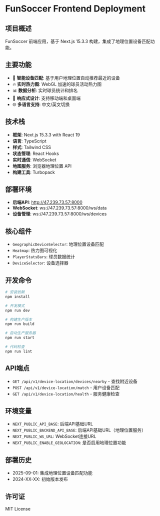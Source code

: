 # FunSoccer Frontend Deployment

## 项目概述
FunSoccer 前端应用，基于 Next.js 15.3.3 构建，集成了地理位置设备匹配功能。

## 主要功能
- 📍 **智能设备匹配**: 基于用户地理位置自动推荐最近的设备
- 🔥 **实时热力图**: WebGL 加速的球员活动热力图
- 📊 **数据分析**: 实时球员统计和排名
- 📱 **响应式设计**: 支持移动端和桌面端
- 🌐 **多语言支持**: 中文/英文切换

## 技术栈
- **框架**: Next.js 15.3.3 with React 19
- **语言**: TypeScript
- **样式**: Tailwind CSS
- **状态管理**: React Hooks
- **实时通信**: WebSocket
- **地图服务**: 浏览器地理位置 API
- **构建工具**: Turbopack

## 部署环境
- **后端API**: http://47.239.73.57:8000
- **WebSocket**: ws://47.239.73.57:8000/ws/data
- **设备管理**: ws://47.239.73.57:8000/ws/devices

## 核心组件
- `GeographicDeviceSelector`: 地理位置设备匹配
- `Heatmap`: 热力图可视化
- `PlayerStatsBars`: 球员数据统计
- `DeviceSelector`: 设备选择器

## 开发命令
```bash
# 安装依赖
npm install

# 开发模式
npm run dev

# 构建生产版本
npm run build

# 启动生产服务器
npm run start

# 代码检查
npm run lint
```

## API端点
- `GET /api/v1/device-location/devices/nearby` - 查找附近设备
- `POST /api/v1/device-location/match` - 用户设备匹配
- `GET /api/v1/device-location/health` - 服务健康检查

## 环境变量
- `NEXT_PUBLIC_API_BASE`: 后端API基础URL
- `NEXT_PUBLIC_BACKEND_API_BASE`: 后端API基础URL（地理位置服务）
- `NEXT_PUBLIC_WS_URL`: WebSocket连接URL
- `NEXT_PUBLIC_ENABLE_GEOLOCATION`: 是否启用地理位置功能

## 部署历史
- 2025-09-01: 集成地理位置设备匹配功能
- 2024-XX-XX: 初始版本发布

## 许可证
MIT License
